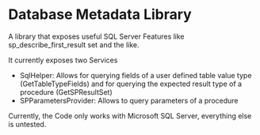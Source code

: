 # Database Metadata Library

A library that exposes useful SQL Server Features like sp_describe_first_result set and the like.

It currently exposes two Services
- SqlHelper: Allows for querying fields of a user defined table value type (GetTableTypeFields) and for querying the expected result type of a procedure (GetSPResultSet)
- SPParametersProvider: Allows to query parameters of a procedure

Currently, the Code only works with Microsoft SQL Server, everything else is untested. 
